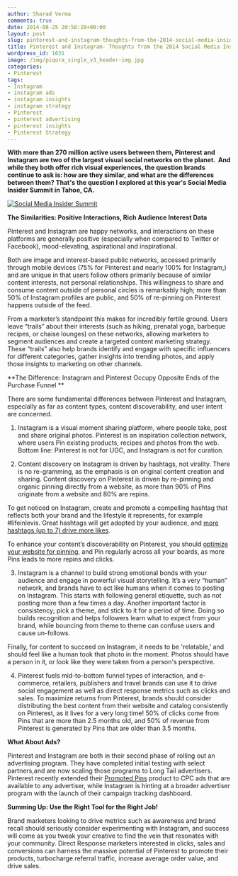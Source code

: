 ```yaml
---
author: Sharad Verma
comments: true
date: 2014-08-25 20:58:28+00:00
layout: post
slug: pinterest-and-instagram-thoughts-from-the-2014-social-media-insider-summit
title: Pinterest and Instagram- Thoughts from the 2014 Social Media Insider Summit
wordpress_id: 1631
image: /img/piqora_single_v3_header-img.jpg
categories:
- Pinterest
tags:
- Instagram
- instagram ads
- instagram insights
- instagram strategy
- Pinterest
- pinterest advertising
- pinterest insights
- Pinterest Strategy
---
```


**With more than 270 million active users between them, Pinterest and Instagram are two of the largest visual social networks on the planet.  And while they both offer rich visual experiences, the question brands continue to ask is: how are they similar, and what are the differences between them? That's the question I explored at this year's Social Media Insider Summit in Tahoe, CA.**

[![Social Media Insider Summit](http://blog.piqora.com/wp-content/uploads/2014/08/SM-Insider-Summit.jpg)](http://blog.piqora.com/wp-content/uploads/2014/08/SM-Insider-Summit.jpg)

**The Similarities: Positive Interactions, Rich Audience Interest Data**

Pinterest and Instagram are happy networks, and interactions on these platforms are generally positive (especially when compared to Twitter or Facebook), mood-elevating, aspirational and inspirational.

Both are image and interest-based public networks, accessed primarily through mobile devices (75% for Pinterest and nearly 100% for Instagram,) and are unique in that users follow others primarily because of similar content interests, not personal relationships. This willingness to share and consume content outside of personal circles is remarkably high; more than 50% of Instagram profiles are public, and 50% of re-pinning on Pinterest happens outside of the feed.

From a marketer’s standpoint this makes for incredibly fertile ground. Users leave “trails” about their interests (such as hiking, prenatal yoga, barbeque recipes, or chaise lounges) on these networks, allowing marketers to segment audiences and create a targeted content marketing strategy. These “trails” also help brands identify and engage with specific influencers for different categories, gather insights into trending photos, and apply those insights to marketing on other channels.

**The Difference: Instagram and Pinterest Occupy Opposite Ends of the Purchase Funnel **

There are some fundamental differences between Pinterest and Instagram, especially as far as content types, content discoverability, and user intent are concerned.

1) Instagram is a visual moment sharing platform, where people take, post and share original photos. Pinterest is an inspiration collection network, where users Pin existing products, recipes and photos from the web. Bottom line: Pinterest is not for UGC, and Instagram is not for curation.

2) Content discovery on Instagram is driven by hashtags, not virality. There is no re-gramming, as the emphasis is on original content creation and sharing. Content discovery on Pinterest is driven by re-pinning and organic pinning directly from a website, as more than 90% of Pins originate from a website and 80% are repins.

To get noticed on Instagram, create and promote a compelling hashtag that reflects both your brand and the lifestyle it represents, for example #lifeinlevis. Great hashtags will get adopted by your audience, and [more hashtags (up to 7) drive more likes](http://go.piqora.com/instagram-hashtag-report.html).

To enhance your content’s discoverability on Pinterest, you should [optimize your website for pinning](http://go.piqora.com/pinterest-website-optimization.html), and Pin regularly across all your boards, as more Pins leads to more repins and clicks.

3) Instagram is a channel to build strong emotional bonds with your audience and engage in powerful visual storytelling. It’s a very “human” network, and brands have to act like humans when it comes to posting on Instagram. This starts with following general etiquette, such as not posting more than a few times a day. Another important factor is consistency; pick a theme, and stick to it for a period of time. Doing so builds recognition and helps followers learn what to expect from your brand, while bouncing from theme to theme can confuse users and cause un-follows.

Finally, for content to succeed on Instagram, it needs to be 'relatable,’ and should feel like a human took that photo in the moment. Photos should have a person in it, or look like they were taken from a person's perspective.

4) Pinterest fuels mid-to-bottom funnel types of interaction, and e-commerce, retailers, publishers and travel brands can use it to drive social engagement as well as direct response metrics such as clicks and sales. To maximize returns from Pinterest, brands should consider distributing the best content from their website and catalog consistently on Pinterest, as it lives for a very long time! 50% of clicks come from Pins that are more than 2.5 months old, and 50% of revenue from Pinterest is generated by Pins that are older than 3.5 months.

**What About Ads?**

Pinterest and Instagram are both in their second phase of rolling out an advertising program. They have completed initial testing with select partners,and are now scaling those programs to Long Tail advertisers. Pinterest recently extended their [Promoted Pins](https://ads.pinterest.com/) product to CPC ads that are available to any advertiser, while Instagram is hinting at a broader advertiser program with the launch of their campaign tracking dashboard.

**Summing Up: Use the Right Tool for the Right Job!**

Brand marketers looking to drive metrics such as awareness and brand recall should seriously consider experimenting with Instagram, and success will come as you tweak your creative to find the vein that resonates with your community. Direct Response marketers interested in clicks, sales and conversions can harness the massive potential of Pinterest to promote their products, turbocharge referral traffic, increase average order value, and drive sales.


